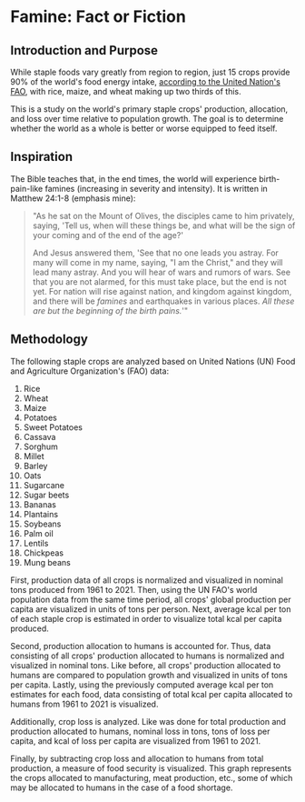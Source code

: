 # Famine: Fact or Fiction

## Introduction and Purpose

While staple foods vary greatly from region to region, just $15$ crops provide $90\%$ of the world's food energy intake, [according to the United Nation's FAO](https://www.fao.org/3/u8480e/U8480E07.htm#Staple%20foods%20What%20do%20people%20eat), with rice, maize, and wheat making up two thirds of this.

This is a study on the world's primary staple crops' production, allocation, and loss over time relative to population growth. The goal is to determine whether the world as a whole is better or worse equipped to feed itself.

## Inspiration

The Bible teaches that, in the end times, the world will experience birth-pain-like famines (increasing in severity and intensity). It is written in Matthew 24:1-8 (emphasis mine):

> "As he sat on the Mount of Olives, the disciples came to him privately, saying, 'Tell us, when will these things be, and what will be the sign of your coming and of the end of the age?' 
>
> And Jesus answered them, 'See that no one leads you astray. For many will come in my name, saying, "I am the Christ," and they will lead many astray. And you will hear of wars and rumors of wars. See that you are not alarmed, for this must take place, but the end is not yet. For nation will rise against nation, and kingdom against kingdom, and there will be *famines* and earthquakes in various places. *All these are but the beginning of the birth pains.*'"

## Methodology

The following staple crops are analyzed based on United Nations (UN) Food and Agriculture Organization's (FAO) data:

1. Rice
2. Wheat
3. Maize
4. Potatoes
5. Sweet Potatoes
6. Cassava
7. Sorghum
8. Millet
9. Barley
10. Oats
11. Sugarcane
12. Sugar beets
13. Bananas
14. Plantains
15. Soybeans
16. Palm oil
17. Lentils
18. Chickpeas
19. Mung beans

First, production data of all crops is normalized and visualized in nominal tons produced from $1961$ to $2021$. Then, using the UN FAO's world population data from the same time period, all crops' global production per capita are visualized in units of tons per person. Next, average kcal per ton of each staple crop is estimated in order to visualize total kcal per capita produced.

Second, production allocation to humans is accounted for. Thus, data consisting of all crops' production allocated to humans is normalized and visualized in nominal tons. Like before, all crops' production allocated to humans are compared to population growth and visualized in units of tons per capita. Lastly, using the previously computed average kcal per ton estimates for each food, data consisting of total kcal per capita allocated to humans from $1961$ to $2021$ is visualized. 

Additionally, crop loss is analyzed. Like was done for total production and production allocated to humans, nominal loss in tons, tons of loss per capita, and kcal of loss per capita are visualized from $1961$ to $2021$.

Finally, by subtracting crop loss and allocation to humans from total production, a measure of food security is visualized. This graph represents the crops allocated to manufacturing, meat production, etc., some of which may be allocated to humans in the case of a food shortage.

